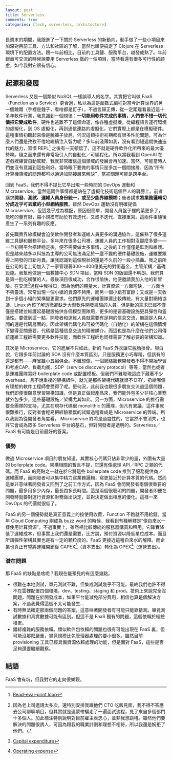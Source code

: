 ```yaml
---
layout: post
title: Serverless
comments: true
categories: [tech, serverless, architecture]
---
```


長週末的期間，我跟進了一下關於 Serverless 的新動向，動手做了一些小項目來加深對目前工具、方法和社區的了解，當然也順便搞定了 Clojure 在 Serverless 環境下的配置方法。跟一年前相比，目前的工具鏈、服務平台，越發成熟了。年前跟盎可交流的時候說要用 Serverless 做的一個項目，當時看還有很多可行性的顧慮，如今我對它很有信心。

## 起源和發展

Serverless 又是一個類似 NoSQL 一樣誤導人的名字。其實把它叫做 FaaS（Function as a Service）更合適，私以為這是函數式編程對當今計算世界的另一個餽贈（手裡是錘子，看啥都是釘子）。不過言歸正傳，從一定距離看最近這十多年軟件行業，我意識到一個規律：**一切能用軟件完成的事情，人們會不惜一切代價把它變成軟件**。硬件也逃離不了這個命運，像各種虛擬機，從編程語言運行環境的虛擬化，到 OS 虛擬化，再到通信連路的虛擬化，它們實際上都是在模擬硬件。這種事情初聽起來像是脫褲子放屁，何況這類技術初期都有很多性能問題，可為什麼人們還是孜孜不倦地繼續注入智力呢？多年前淺薄如我，沒有看到短週期快速迭代的魅力，習慣 REPL[^1] 之後有一天頓悟了，這不就是硬件軟件化所帶來的最大優勢嘛。隨之而來還有非常吸引人的自動化／可編程化。所以當我看到 OpenAI 在遊戲裡練習自動駕駛，我就非常確信這個領域的發展會再加速。當然，可能當時人們並沒有意識到這些利好，當時眼下要做的事情只是多加一個間接層，因為“所有計算機領域的問題都可以通過加間接層來解決”，當初問題可能是跨平台。

回到 FaaS，我們不得不提比它早出現一些時間的 DevOps 運動和 Microservice。當然這兩件事情都是站在了虛擬化技術這個巨人的肩膀上。前者講求**開發、測試、運維人員身份統一，或至少能界線模糊**；後者講求**將業務邏輯切分成近乎可丟棄的小型網絡服務**。雖然 DevOps 運動沒有明確提倡 Microservice，但這幾乎成為標配，原因很簡單，開發人員盤子裡的菜更多了，能吃的量有限，縮小規模有助於有效迭代，又或不迭代、直接重寫。這兩件事隨後產生了一系列有趣的反應。

首先職責界線模糊會迫使軟件開發者和運維人員更多的溝通協作，這催熟了很多運維工具鏈和服務平台。多年來在很多公司裡，運維人員的工作相對沒那麼多變——一旦初期平台搭建穩定後，便不需要做太多事情，之後的工作僅僅是監測和維護。但是越來越多以科技為主導的公司無法滿足於一塵不變的硬件基礎設施，運維要跟得上開發的日新月異。讓我認識到這個現狀的還是不久前的一段小插曲。我之前所在公司的老上司加入了一家管理著300～400億美元的對衝基金，主管架構／基礎設施。我幫他做過一個數據中心 SDN 項目，當時 SDN 的版圖還不明朗，我們算是第一批吃螃蟹的人，最後項目很成功，合作很愉快，他便邀請我加入他的新冒險。在交流[^2]過程中我得知，因為他們的體量大，計算資源一方面短缺，一方面也不夠靈活。常常出現一個小組的資源不夠用，而另一個小組有富餘；又或是一天收到十多個小組的架構變更需求。他們原先的運維團隊還比較傳統，有大量對網絡協議、Linux 內核了解透徹卻缺乏大型軟件開發經驗的人員。但是新的需求已經不僅僅是搭建並維護起基礎設施供各個模型團隊用，更多的是要基礎設施更具彈性和靈活性。要做到這一點，開發者和運維人員就需要有足夠的信息交流，無論是人與人間的還是代碼層面的。因此架構代碼化和可被代碼化（自動化）的架構在這個情境下變得至關重要，代碼是這種信息交流的精確媒介。而這也是為什麼在他們公司傳統運維工程師需要更多軟件技能，而軟件工程師也同樣需要了解必要的架構知識。

其次是 Microservice，它的進展不只如此，新的 FaaS 外衣讓它脫胎換骨。坦白說，它跟多年前討論的 SOA 沒有什麼本質區別。只是服務更小巧專精，但該有的還是都有——麻雀雖小五臟俱全。不難想像，一個網絡服務開發者不得不開始學習和考慮CAP、負載均衡、SDP（service discovery protocol）等等，當然也或者是運維團隊寫好 boilerplate code 或配置模板。但我們不難發現這底下藏著不少 overhead。且不說重複的架構組件，就光是那些架構代碼就很不 DRY，扔給哪個有理想的軟件工程師會受得了呢。更何況，此前我也跟很多朋友交流過這個問題，我們即便很願意學習架構知識，但是真正做起產品來，我們能外包多少非核心業務就外包多少，這些基礎設施／架構尤其如此。另一方面，Microservice 的推行需要全團隊的支持，尤其在現存代碼很 monolithic 的團隊，但凡有異議，這件事就很難推行，反對者會輕易把經驗積累的試錯過程看成是 Microservice 的弊端。所以我認為從開發者角度看， Microservice 終將是過度性的，它當然不會消失，也許它會成為眾多 Serverless 平台的基石，但對開發者是透明的。Serverless／FaaS 有可能是目前最好的答案。

### 優勢

做過 Microservice 項目的朋友知道，其實核心代碼只佔非常少的量，外圍有大量的 boilerplate code。架構相關的暫且不提，它還有像處理 API／RPC 之類的代碼。而 FaaS 的亮點之一就在於它將這些 boilerplate code 推到了服務提供商／運維團隊，而開發者可以集中精力寫業務邏輯，寫更接近於計算本質的代碼。然而這並非意味著開發者又回到了之前工作方式，因為 FaaS 會問開發者兩個很重要的問題，最多用多少內存，最長跑多長時間。這是兩個很聰明的問題，開發者即便在開發時就要對運行資源和財務做出決定，並對決定做出相應的優化。這樣一來 DevOps 的代價就很低了。

FaaS 的另一個優勢就是真正意義上的按使用收費，Function 不跑就不用給錢。當年 Cloud Computing 剛成為 buzz word 的時候，我看到有種解釋是“像自來水一樣使用計算資源”，不過事實上，雖然相比較傳統的服務器購買和租用，它確實降低了運維成本，但事實上我們還是需要，比方說，預付資源以降低單位成本。而且所謂彈性架構其實也是有一定的顆粒度的。FaaS 更接近這種自來水的解釋。而企業也真正有望將運維開銷從 CAPEX[^3]（資本支出）轉化為 OPEX[^4]（運營支出）。

### 潛在問題

那 FaaS 的缺點是啥呢？我現在能預見的有這麼幾點。
- 很難在本地測試，單元測試不難，但集成測試幾乎不可能。最終我們也許不得不在雲裡配置四個環境，dev、testing、staging 和 prod。技術上來說完全沒問題，問題在於開發成本，如果平台能減免部分費用，相信也算是個解決方案，不過我覺得這個不太可能發生…
- 有時無法確定那兩個問題的答案，這意味著開發者有可能只能靠猜測。畢竟測試數據和真實數據可能有區別。但這不是 FaaS 獨有的問題，這個依賴於經驗積累。
- 錯綜複雜的服務依賴。類似軟件包依賴的問題也很有可能出現在 FaaS 裏，但可能沒那麼嚴重，畢竟規模比包管理器處理的要小很多。雖然目前 provisioning 工具已經具備資源依賴處理的功能，但是面對 FaaS，這些是否足夠還要繼續觀察。

## 結語

FaaS 會有坑，但我對它的走向很樂觀。

[^1]:	[Read–eval–print loop](https://en.wikipedia.org/wiki/Read%E2%80%93eval%E2%80%93print_loop)

[^2]:	因為老上司邀請太多次，還特別安排我跟他們 CTO 吃飯見面，我不得不答應去公司聊聊項目，但其實就是連蒙帶騙走了一遍面試流程，見了來自多個部門十多個人。加此標注特別說明對目前雇主表忠心，並非我想跳槽。雖然他們要解決的問題很誘人，可因為跟我的職業計劃和理想不相符，所以我還是婉拒了他們。

[^3]:	[Capital expenditure](https://en.wikipedia.org/wiki/Capital_expenditure)

[^4]:	[Operating expense](https://en.wikipedia.org/wiki/Operating_expense)
